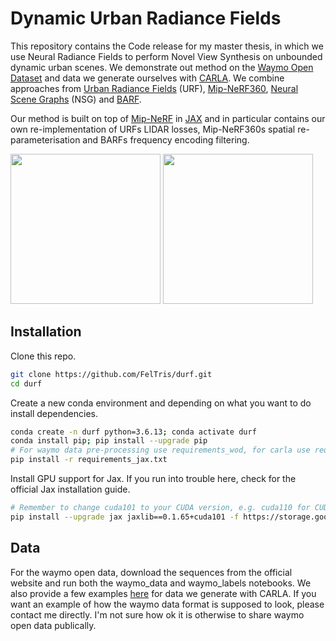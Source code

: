 # Dynamic Urban Radiance Fields
This repository contains the Code release for my master thesis, 
in which we use Neural Radiance Fields to perform Novel View Synthesis on unbounded dynamic urban scenes. 
We demonstrate out method on the [Waymo Open Dataset](https://waymo.com/open/) 
and data we generate ourselves with [CARLA](https://carla.org).
We combine approaches from [Urban Radiance Fields](https://urban-radiance-fields.github.io) (URF), 
[Mip-NeRF360](https://jonbarron.info/mipnerf360/), [Neural Scene Graphs](https://light.princeton.edu/publication/neural-scene-graphs/) (NSG)
and [BARF](https://chenhsuanlin.bitbucket.io/bundle-adjusting-NeRF/).  



Our method is built on top of [Mip-NeRF](https://github.com/google/mipnerf) in [JAX](https://github.com/google/jax)
and in particular contains our own re-implementation of URFs LIDAR losses, 
Mip-NeRF360s spatial re-parameterisation and BARFs frequency encoding filtering.


<img src="videos/test_seg1_5.gif" width="240">
<img src="videos/waymo1_5_depth.gif" width="240">


## Installation

Clone this repo. 

```bash
git clone https://github.com/FelTris/durf.git
cd durf
```

Create a new conda environment and depending on what you want to do install dependencies.

```bash
conda create -n durf python=3.6.13; conda activate durf
conda install pip; pip install --upgrade pip
# For waymo data pre-processing use requirements_wod, for carla use requirements_carla
pip install -r requirements_jax.txt
```

Install GPU support for Jax. If you run into trouble here, check for the official Jax installation guide.

```bash
# Remember to change cuda101 to your CUDA version, e.g. cuda110 for CUDA 11.0.
pip install --upgrade jax jaxlib==0.1.65+cuda101 -f https://storage.googleapis.com/jax-releases/jax_cuda_releases.html
```

## Data

For the waymo open data, download the sequences from the official website and run both the waymo_data and waymo_labels notebooks.
We also provide a few examples 
[here](https://drive.google.com/drive/folders/1FENBETwX2K_8qdYIckfUGiLUtrmyol1T?usp=sharing) for data we generate with CARLA.
If you want an example of how the waymo data format is supposed to look, please contact me directly. 
I'm not sure how ok it is otherwise to share waymo open data publically. 